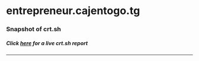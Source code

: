 # entrepreneur.cajentogo.tg
### Snapshot of crt.sh
##### Click [here](https://crt.sh/?q=EC3970B4703043B045A5E49A7BB18D0EE4A0E645CC2AE34A34100586B0BC6CA5) for a live crt.sh report

---
